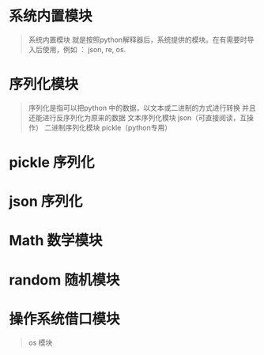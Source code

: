 # 系统内置模块
> 系统内置模块 就是按照python解释器后，系统提供的模块。在有需要时导入后使用，例如
> ： json, re, os.

# 序列化模块
> 序列化是指可以把python 中的数据，以文本或二进制的方式进行转换
> 并且还能进行反序列化为原来的数据
> 文本序列化模块 json（可直接阅读，互操作）
> 二进制序列化模块 pickle（python专用）

# pickle 序列化

# json 序列化

# Math 数学模块

# random 随机模块

# 操作系统借口模块
> os 模块